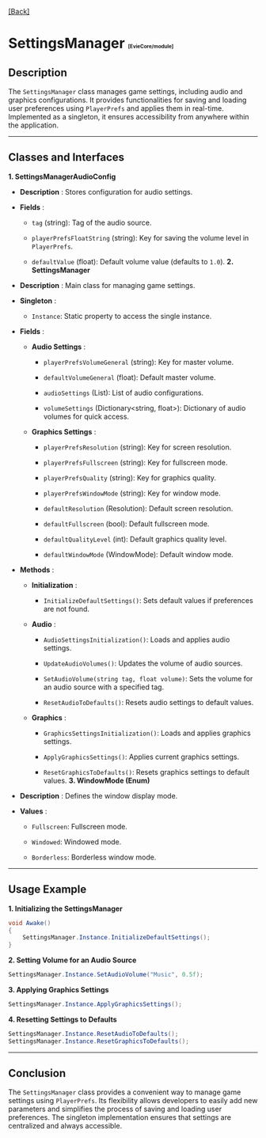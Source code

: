 [[Back]](./main.md)

# SettingsManager <span style="font-size: 10px">[EvieCore/module]</span>

## Description

The `SettingsManager` class manages game settings, including audio and graphics configurations. It provides functionalities for saving and loading user preferences using `PlayerPrefs` and applies them in real-time. Implemented as a singleton, it ensures accessibility from anywhere within the application.

---

## Classes and Interfaces 
**1. SettingsManagerAudioConfig**  
- **Description** : Stores configuration for audio settings.
 
- **Fields** : 
  - `tag` (string): Tag of the audio source.
 
  - `playerPrefsFloatString` (string): Key for saving the volume level in `PlayerPrefs`.
 
  - `defaultValue` (float): Default volume value (defaults to `1.0`).
**2. SettingsManager**  
- **Description** : Main class for managing game settings.
 
- **Singleton** : 
  - `Instance`: Static property to access the single instance.
 
- **Fields** : 
  - **Audio Settings** : 
    - `playerPrefsVolumeGeneral` (string): Key for master volume.
 
    - `defaultVolumeGeneral` (float): Default master volume.
 
    - `audioSettings` (List<SettingsManagerAudioConfig>): List of audio configurations.
 
    - `volumeSettings` (Dictionary<string, float>): Dictionary of audio volumes for quick access.
 
  - **Graphics Settings** : 
    - `playerPrefsResolution` (string): Key for screen resolution.
 
    - `playerPrefsFullscreen` (string): Key for fullscreen mode.
 
    - `playerPrefsQuality` (string): Key for graphics quality.
 
    - `playerPrefsWindowMode` (string): Key for window mode.
 
    - `defaultResolution` (Resolution): Default screen resolution.
 
    - `defaultFullscreen` (bool): Default fullscreen mode.
 
    - `defaultQualityLevel` (int): Default graphics quality level.
 
    - `defaultWindowMode` (WindowMode): Default window mode.
 
- **Methods** : 
  - **Initialization** : 
    - `InitializeDefaultSettings()`: Sets default values if preferences are not found.
 
  - **Audio** : 
    - `AudioSettingsInitialization()`: Loads and applies audio settings.
 
    - `UpdateAudioVolumes()`: Updates the volume of audio sources.
 
    - `SetAudioVolume(string tag, float volume)`: Sets the volume for an audio source with a specified tag.
 
    - `ResetAudioToDefaults()`: Resets audio settings to default values.
 
  - **Graphics** : 
    - `GraphicsSettingsInitialization()`: Loads and applies graphics settings.
 
    - `ApplyGraphicsSettings()`: Applies current graphics settings.
 
    - `ResetGraphicsToDefaults()`: Resets graphics settings to default values.
**3. WindowMode (Enum)**  
- **Description** : Defines the window display mode.
 
- **Values** : 
  - `Fullscreen`: Fullscreen mode.
 
  - `Windowed`: Windowed mode.
 
  - `Borderless`: Borderless window mode.


---

## Usage Example 

**1. Initializing the SettingsManager** 

```csharp
void Awake()
{
    SettingsManager.Instance.InitializeDefaultSettings();
}
```
**2. Setting Volume for an Audio Source** 

```csharp
SettingsManager.Instance.SetAudioVolume("Music", 0.5f);
```
**3. Applying Graphics Settings** 

```csharp
SettingsManager.Instance.ApplyGraphicsSettings();
```
**4. Resetting Settings to Defaults** 

```csharp
SettingsManager.Instance.ResetAudioToDefaults();
SettingsManager.Instance.ResetGraphicsToDefaults();
```


---

## Conclusion
The `SettingsManager` class provides a convenient way to manage game settings using `PlayerPrefs`. Its flexibility allows developers to easily add new parameters and simplifies the process of saving and loading user preferences. The singleton implementation ensures that settings are centralized and always accessible.
